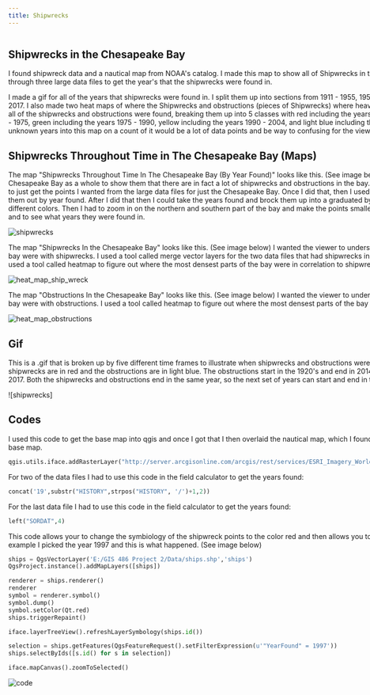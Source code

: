 ```yaml
---
title: Shipwrecks 
---
```

<!--This is the first row of projects -->
<div style="display:table-row; width:100%; table-layout: fixed">
<div style="display: table-cell; width:370px; margin-right:3px" markdown="1">


 
## Shipwrecks in the Chesapeake Bay

I found shipwreck data and a nautical map from NOAA's catalog. I made this map to show all of Shipwrecks
in the Chesapeake Bay by year found. I had to sort through three large data files to get the year's that the shipwrecks
were found in.

I made a gif for all of the years that shipwrecks were found in. I split them up into sections from 1911 - 1955,
1955 - 1975, 1975 - 1990, 1990 - 2004, 2004 - 2017.
I also made two heat maps of where the Shipwrecks and obstructions (pieces of Shipwrecks) where heavily populated at. Last I made a map of where all of
the shipwrecks and obstructions were found, breaking them up into 5 classes with red including the years 1911 - 1955, dark blue including the years 1955 - 1975,
green including the years 1975 - 1990, yellow including the years 1990 - 2004, and light blue including the years 2004 - 2017. I did not include the unknown years
into this map on a count of it would be a lot of data points and be way to confusing for the viewer.


## Shipwrecks Throughout Time in The Chesapeake Bay (Maps)

The map "Shipwrecks Throughout Time In The Chesapeake Bay (By Year Found)" looks like this. (See image below)
I wanted the viewer to see the Chesapeake Bay as a whole to show them that there are in fact a lot of
shipwrecks and obstructions in the bay. I had to use a tool called extract/clip by extract to just get
the points I wanted from the large data files for just the Chesapeake Bay. Once I did that, then I used the
codes (found in the section codes) to sort them out by year found. After I did that then I could take the years found
and brock them up into a graduated by year found which I then broke up into different colors.
Then I had to zoom in on the northern and southern part of the bay and make the points smaller in order for
the viewer to see all of the points and to see what years they were found in.

![shipwrecks](https://user-images.githubusercontent.com/42807705/49679834-5f715c00-fa5c-11e8-9aa3-349906773470.jpg)
 
The map "Shipwrecks In the Chesapeake Bay" looks like this. (See image below) I wanted the viewer to understand
where the heavily densest parts of the bay were with shipwrecks. I used a tool called merge vector layers for the
two data files that had shipwrecks in them. After I merged them together I then used a tool called
heatmap to figure out where the most densest parts of the bay were in correlation to shipwrecks.

![heat_map_ship_wreck](https://user-images.githubusercontent.com/42807705/49679850-7021d200-fa5c-11e8-84c5-0d4cea04b716.png)

The map "Obstructions In the Chesapeake Bay" looks like this. (See image below) I wanted the viewer to understand
where the heavily densest parts of the bay were with obstructions. I used a tool called
heatmap to figure out where the most densest parts of the bay were in correlation to obstructions.

![heat_map_obstructions](https://user-images.githubusercontent.com/42807705/49679846-6dbf7800-fa5c-11e8-90bc-b319dc3c3070.png)

## Gif

 This is a .gif that is broken up by five different time frames to illustrate when shipwrecks and obstructions were
 found throughout the Chesapeake Bay. The shipwrecks are in red and the obstructions are in light blue. The obstructions
 start in the 1920's and end in 2014, while the shipwrecks start in 1911 and end in 2017. Both the shipwrecks and
 obstructions end in the same year, so the next set of years can start and end in the same year.

![shipwrecks]

## Codes

 I used this code to get the base map into qgis and once I got that I then overlaid the nautical map, which I found from NOAA's catalog, to put on top
 of the base map.
 ````Python
 qgis.utils.iface.addRasterLayer("http://server.arcgisonline.com/arcgis/rest/services/ESRI_Imagery_World_2D/MapServer?f=json&pretty=true","raster")
 ````

 For two of the data files I had to use this code in the field calculator to get the years found:
 ````Python
 concat('19',substr("HISTORY",strpos("HISTORY", '/')+1,2))
 ````

 For the last data file I had to use this code in the field calculator to get the years found:
 ````Python
 left("SORDAT",4)
 ````

This code allows your to change the symbiology of the shipwreck points
to the color red and then allows you to select the year to which you
want to view. For example I picked the year 1997 and this is what happened. (See image below)

````Python
ships = QgsVectorLayer('E:/GIS 486 Project 2/Data/ships.shp','ships')
QgsProject.instance().addMapLayers([ships])

renderer = ships.renderer()
renderer
symbol = renderer.symbol()
symbol.dump()
symbol.setColor(Qt.red)
ships.triggerRepaint()

iface.layerTreeView().refreshLayerSymbology(ships.id())

selection = ships.getFeatures(QgsFeatureRequest().setFilterExpression(u'"YearFound" = 1997'))
ships.selectByIds([s.id() for s in selection])

iface.mapCanvas().zoomToSelected()
````
![code](https://user-images.githubusercontent.com/42807705/49679857-83cd3880-fa5c-11e8-9c97-2d05c30e6ac0.JPG)


